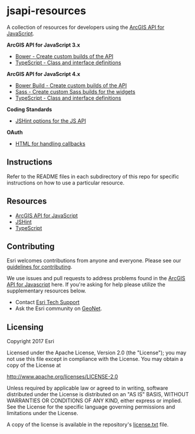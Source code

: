 jsapi-resources
===============
A collection of resources for developers using the [ArcGIS API for JavaScript](https://js.arcgis.com).

**ArcGIS API for JavaScript 3.x**
* [Bower - Create custom builds of the API](./3.x/bower/README.md)
* [TypeScript - Class and interface definitions](./3.x/typescript/README.md)

**ArcGIS API for JavaScript 4.x**
* [Bower Build - Create custom builds of the API](./4.x/bower/README.md)
* [Sass - Create custom Sass builds for the widgets](./4.x/bower/dojo/SASS.md)
* [TypeScript - Class and interface definitions](./4.x/typescript/README.md)

**Coding Standards**
* [JSHint options for the JS API](./jshint/README.md)

**OAuth**
* [HTML for handling callbacks](./oauth/README.md)

## Instructions  
Refer to the README files in each subdirectory of this repo for specific instructions on how to use a particular resource.  

## Resources
* [ArcGIS API for JavaScript](https://js.arcgis.com)
* [JSHint](http://www.jshint.com/)
* [TypeScript](http://www.typescriptlang.org/)

## Contributing

Esri welcomes contributions from anyone and everyone. Please see our [guidelines for contributing](https://github.com/esri/contributing).

We use issues and pull requests to address problems found in the [ArcGIS API for Javascript](http://js.arcgis.com/) here.  If you're asking for help please utilize the supplementary resources below.

* Contact [Esri Tech Support](https://support.esri.com/contact-tech-support)
* Ask the Esri community on [GeoNet](https://geonet.esri.com/community/developers/web-developers/arcgis-api-for-javascript).

## Licensing
Copyright 2017 Esri

Licensed under the Apache License, Version 2.0 (the "License");
you may not use this file except in compliance with the License.
You may obtain a copy of the License at

   http://www.apache.org/licenses/LICENSE-2.0

Unless required by applicable law or agreed to in writing, software
distributed under the License is distributed on an "AS IS" BASIS,
WITHOUT WARRANTIES OR CONDITIONS OF ANY KIND, either express or implied.
See the License for the specific language governing permissions and
limitations under the License.

A copy of the license is available in the repository's [license.txt](https://github.com/Esri/jsapi-resources/blob/master/license.txt) file.
